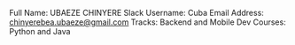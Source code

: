 ﻿Full Name: UBAEZE CHINYERE
Slack Username: Cuba
Email Address: chinyerebea.ubaeze@gmail.com
Tracks: Backend and Mobile Dev
Courses: Python and Java

